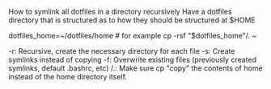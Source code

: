 How to symlink all dotfiles in a directory recursively
Have a dotfiles directory that is structured as to how they should be structured at $HOME

dotfiles_home=~/dotfiles/home  # for example
cp -rsf "$dotfiles_home"/. ~

-r: Recursive, create the necessary directory for each file
-s: Create symlinks instead of copying
-f: Overwrite existing files (previously created symlinks, default .bashrc, etc)
/.: Make sure cp "copy" the contents of home instead of the home directory itself.


